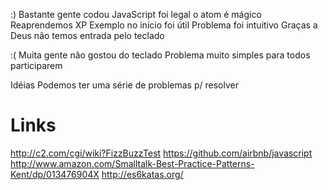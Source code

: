 :)
Bastante gente codou
JavaScript foi legal
o atom é mágico
Reaprendemos XP
Exemplo no início foi útil
Problema foi intuitivo
Graças a Deus não temos entrada pelo teclado

:(
Muita gente não gostou do teclado
Problema muito simples para todos participarem

Idéias
Podemos ter uma série de problemas p/ resolver

# Links
http://c2.com/cgi/wiki?FizzBuzzTest
https://github.com/airbnb/javascript
http://www.amazon.com/Smalltalk-Best-Practice-Patterns-Kent/dp/013476904X
http://es6katas.org/
